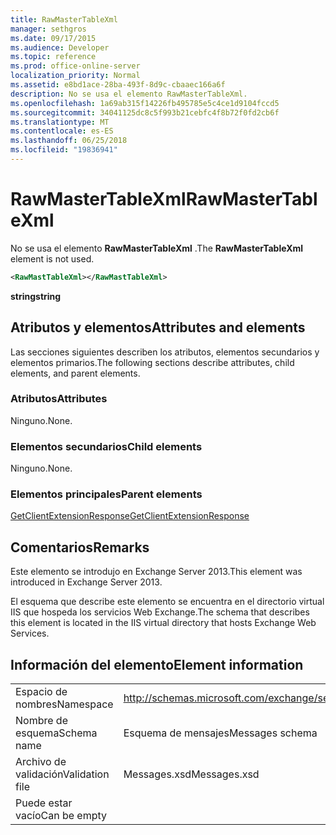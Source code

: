 ```yaml
---
title: RawMasterTableXml
manager: sethgros
ms.date: 09/17/2015
ms.audience: Developer
ms.topic: reference
ms.prod: office-online-server
localization_priority: Normal
ms.assetid: e8bd1ace-28ba-493f-8d9c-cbaaec166a6f
description: No se usa el elemento RawMasterTableXml.
ms.openlocfilehash: 1a69ab315f14226fb495785e5c4ce1d9104fccd5
ms.sourcegitcommit: 34041125dc8c5f993b21cebfc4f8b72f0fd2cb6f
ms.translationtype: MT
ms.contentlocale: es-ES
ms.lasthandoff: 06/25/2018
ms.locfileid: "19836941"
---
```

# <a name="rawmastertablexml"></a><span data-ttu-id="936e6-103">RawMasterTableXml</span><span class="sxs-lookup"><span data-stu-id="936e6-103">RawMasterTableXml</span></span>

<span data-ttu-id="936e6-104">No se usa el elemento **RawMasterTableXml** .</span><span class="sxs-lookup"><span data-stu-id="936e6-104">The **RawMasterTableXml** element is not used.</span></span> 
  
```XML
<RawMastTableXml></RawMastTableXml>
```

 <span data-ttu-id="936e6-105">**string**</span><span class="sxs-lookup"><span data-stu-id="936e6-105">**string**</span></span>
## <a name="attributes-and-elements"></a><span data-ttu-id="936e6-106">Atributos y elementos</span><span class="sxs-lookup"><span data-stu-id="936e6-106">Attributes and elements</span></span>

<span data-ttu-id="936e6-107">Las secciones siguientes describen los atributos, elementos secundarios y elementos primarios.</span><span class="sxs-lookup"><span data-stu-id="936e6-107">The following sections describe attributes, child elements, and parent elements.</span></span>
  
### <a name="attributes"></a><span data-ttu-id="936e6-108">Atributos</span><span class="sxs-lookup"><span data-stu-id="936e6-108">Attributes</span></span>

<span data-ttu-id="936e6-109">Ninguno.</span><span class="sxs-lookup"><span data-stu-id="936e6-109">None.</span></span>
  
### <a name="child-elements"></a><span data-ttu-id="936e6-110">Elementos secundarios</span><span class="sxs-lookup"><span data-stu-id="936e6-110">Child elements</span></span>

<span data-ttu-id="936e6-111">Ninguno.</span><span class="sxs-lookup"><span data-stu-id="936e6-111">None.</span></span>
  
### <a name="parent-elements"></a><span data-ttu-id="936e6-112">Elementos principales</span><span class="sxs-lookup"><span data-stu-id="936e6-112">Parent elements</span></span>

[<span data-ttu-id="936e6-113">GetClientExtensionResponse</span><span class="sxs-lookup"><span data-stu-id="936e6-113">GetClientExtensionResponse</span></span>](getclientextensionresponse.md)
  
## <a name="remarks"></a><span data-ttu-id="936e6-114">Comentarios</span><span class="sxs-lookup"><span data-stu-id="936e6-114">Remarks</span></span>

<span data-ttu-id="936e6-115">Este elemento se introdujo en Exchange Server 2013.</span><span class="sxs-lookup"><span data-stu-id="936e6-115">This element was introduced in Exchange Server 2013.</span></span>
  
<span data-ttu-id="936e6-116">El esquema que describe este elemento se encuentra en el directorio virtual IIS que hospeda los servicios Web Exchange.</span><span class="sxs-lookup"><span data-stu-id="936e6-116">The schema that describes this element is located in the IIS virtual directory that hosts Exchange Web Services.</span></span>
  
## <a name="element-information"></a><span data-ttu-id="936e6-117">Información del elemento</span><span class="sxs-lookup"><span data-stu-id="936e6-117">Element information</span></span>

|||
|:-----|:-----|
|<span data-ttu-id="936e6-118">Espacio de nombres</span><span class="sxs-lookup"><span data-stu-id="936e6-118">Namespace</span></span>  <br/> |http://schemas.microsoft.com/exchange/services/2006/messages  <br/> |
|<span data-ttu-id="936e6-119">Nombre de esquema</span><span class="sxs-lookup"><span data-stu-id="936e6-119">Schema name</span></span>  <br/> |<span data-ttu-id="936e6-120">Esquema de mensajes</span><span class="sxs-lookup"><span data-stu-id="936e6-120">Messages schema</span></span>  <br/> |
|<span data-ttu-id="936e6-121">Archivo de validación</span><span class="sxs-lookup"><span data-stu-id="936e6-121">Validation file</span></span>  <br/> |<span data-ttu-id="936e6-122">Messages.xsd</span><span class="sxs-lookup"><span data-stu-id="936e6-122">Messages.xsd</span></span>  <br/> |
|<span data-ttu-id="936e6-123">Puede estar vacío</span><span class="sxs-lookup"><span data-stu-id="936e6-123">Can be empty</span></span>  <br/> ||
   

